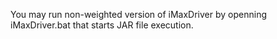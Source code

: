 You may run non-weighted version of iMaxDriver by openning iMaxDriver.bat that starts JAR file execution.
